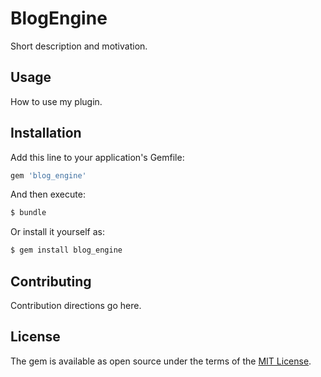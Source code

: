 # BlogEngine
Short description and motivation.

## Usage
How to use my plugin.

## Installation
Add this line to your application's Gemfile:

```ruby
gem 'blog_engine'
```

And then execute:
```bash
$ bundle
```

Or install it yourself as:
```bash
$ gem install blog_engine
```

## Contributing
Contribution directions go here.

## License
The gem is available as open source under the terms of the [MIT License](https://opensource.org/licenses/MIT).
